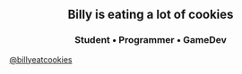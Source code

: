 <h2 align="center">
  <strong>Billy</strong> is eating a lot of cookies
</h2>
<h3 align="center">
  Student • Programmer • GameDev
</h3>

<a href="https://twitter.com/billyeatcookies">@billyeatcookies</a>
